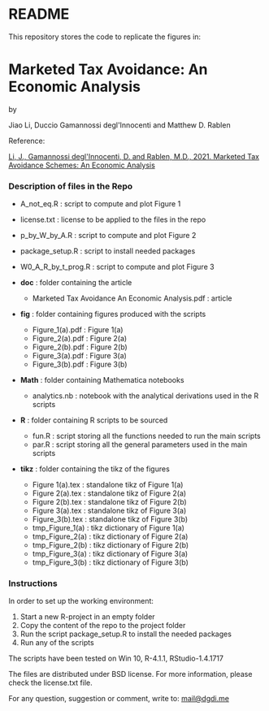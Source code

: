 # README #

This repository stores the code to replicate the figures in:

# Marketed Tax Avoidance: An Economic Analysis #

by

Jiao Li, Duccio Gamannossi degl'Innocenti and Matthew D. Rablen

Reference:

[Li, J., Gamannossi degl'Innocenti, D. and Rablen, M.D., 2021. Marketed Tax Avoidance Schemes: An Economic Analysis](http://www.dgdi.me/publication/avoid_market/)

### Description of files in the Repo


* A_not_eq.R 			    	:   script to compute and plot Figure 1 

* license.txt				    : 	license to be applied to the files in the repo	

* p_by_W_by_A.R	 	    	:   script to compute and plot Figure 2

* package_setup.R       :   script to install needed packages
 
* W0_A_R_by_t_prog.R		:   script to compute and plot Figure 3 


+ **doc**									: 	folder containing the article

	* Marketed Tax Avoidance An Economic Analysis.pdf 	:	article 
	
+ **fig**									: 	folder containing figures produced with the scripts

	* Figure_1(a).pdf			:   Figure 1(a)
	* Figure_2(a).pdf			:   Figure 2(a)
	* Figure_2(b).pdf			:   Figure 2(b)
	* Figure_3(a).pdf			:   Figure 3(a)
	* Figure_3(b).pdf			:   Figure 3(b)

+ **Math**       :   folder containing Mathematica notebooks

	* analytics.nb        :   notebook with the analytical derivations used in the R scripts


+ **R**									: 	folder containing R scripts to be sourced
	
	* fun.R					:   script storing all the functions needed to run the main scripts
	* par.R 		    : 	script storing all the general parameters used in the main scripts
	
+ **tikz**									: 	folder containing the tikz of the figures

	* Figure 1(a).tex 	:	  standalone tikz of Figure 1(a)
	* Figure 2(a).tex 	:	  standalone tikz of Figure 2(a)
	* Figure 2(b).tex 	:	  standalone tikz of Figure 2(b)
	* Figure 3(a).tex 	:	  standalone tikz of Figure 3(a)
	* Figure_3(b).tex	  :	  standalone tikz of Figure 3(b)
	* tmp_Figure_1(a) 	:	  tikz dictionary of Figure 1(a)
	* tmp_Figure_2(a) 	:	  tikz dictionary of Figure 2(a)
	* tmp_Figure_2(b) 	:	  tikz dictionary of Figure 2(b)
	* tmp_Figure_3(a) 	:	  tikz dictionary of Figure 3(a)
	* tmp_Figure_3(b) 	:	  tikz dictionary of Figure 3(b)

### Instructions

In order to set up the working environment:

1. Start a new R-project in an empty folder
2. Copy the content of the repo to the project folder
3. Run the script package_setup.R to install the needed packages
4. Run any of the scripts


The scripts have been tested on Win 10, R-4.1.1, RStudio-1.4.1717

The files are distributed under BSD license. For more information, please check the license.txt file.

For any question, suggestion or comment, write to: mail@dgdi.me